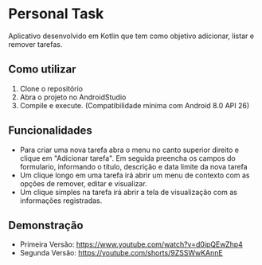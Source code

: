 # Personal Task

Aplicativo desenvolvido em Kotlin que tem como objetivo adicionar, listar e remover tarefas.

## Como utilizar
1. Clone o repositório
2. Abra o projeto no AndroidStudio
3. Compile e execute. (Compatibilidade mínima com Android 8.0 API 26)

## Funcionalidades
- Para criar uma nova tarefa abra o menu no canto superior direito e clique em "Adicionar tarefa". Em seguida preencha os campos do formulario, informando o título, descrição e data limite da nova tarefa
- Um clique longo em uma tarefa irá abrir um menu de contexto com as opções de remover, editar e visualizar.
- Um clique simples na tarefa irá abrir a tela de visualização com as informações registradas.

## Demonstração

- Primeira Versão: https://www.youtube.com/watch?v=d0ipQEwZhp4
- Segunda Versão: https://youtube.com/shorts/9ZSSWwKAnnE
